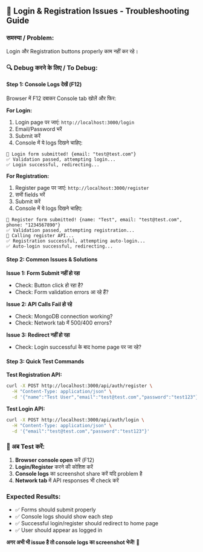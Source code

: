 ## 🔐 Login & Registration Issues - Troubleshooting Guide

### समस्या / Problem:
Login और Registration buttons properly काम नहीं कर रहे।

### 🔍 Debug करने के लिए / To Debug:

#### Step 1: Console Logs देखें (F12)
Browser में F12 दबाकर Console tab खोलें और फिर:

**For Login:**
1. Login page पर जाएं: `http://localhost:3000/login`
2. Email/Password भरें
3. Submit करें
4. Console में ये logs दिखने चाहिए:
```
🔐 Login form submitted! {email: "test@test.com"}
✅ Validation passed, attempting login...
✅ Login successful, redirecting...
```

**For Registration:**
1. Register page पर जाएं: `http://localhost:3000/register`  
2. सभी fields भरें
3. Submit करें
4. Console में ये logs दिखने चाहिए:
```
📝 Register form submitted! {name: "Test", email: "test@test.com", phone: "1234567890"}
✅ Validation passed, attempting registration...
📝 Calling register API...
✅ Registration successful, attempting auto-login...
✅ Auto-login successful, redirecting...
```

#### Step 2: Common Issues & Solutions

**Issue 1: Form Submit नहीं हो रहा**
- Check: Button click हो रहा है?
- Check: Form validation errors आ रहे हैं?

**Issue 2: API Calls Fail हो रहे**
- Check: MongoDB connection working?
- Check: Network tab में 500/400 errors?

**Issue 3: Redirect नहीं हो रहा**
- Check: Login successful के बाद home page पर जा रहे?

#### Step 3: Quick Test Commands

**Test Registration API:**
```bash
curl -X POST http://localhost:3000/api/auth/register \
  -H "Content-Type: application/json" \
  -d '{"name":"Test User","email":"test@test.com","password":"test123"}'
```

**Test Login API:**
```bash
curl -X POST http://localhost:3000/api/auth/login \
  -H "Content-Type: application/json" \
  -d '{"email":"test@test.com","password":"test123"}'
```

### 🚀 अब Test करें:

1. **Browser console open** करें (F12)
2. **Login/Register** करने की कोशिश करें
3. **Console logs** का screenshot share करें यदि problem है
4. **Network tab** में API responses भी check करें

### Expected Results:
- ✅ Forms should submit properly
- ✅ Console logs should show each step
- ✅ Successful login/register should redirect to home page
- ✅ User should appear as logged in

**अगर अभी भी issue है तो console logs का screenshot भेजें!** 📸

